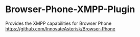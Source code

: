# Browser-Phone-XMPP-Plugin

Provides the XMPP capabilities for Browser Phone https://github.com/InnovateAsterisk/Browser-Phone
